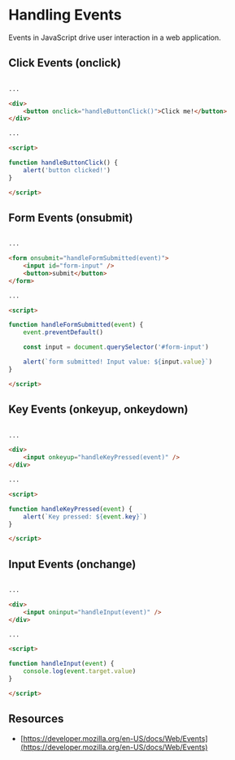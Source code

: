 # Handling Events

Events in JavaScript drive user interaction in a web application. 

## Click Events (onclick)

``` html

...

<div>
    <button onclick="handleButtonClick()">Click me!</button>
</div>

... 

<script>

function handleButtonClick() {
    alert('button clicked!')
}

</script>

```

## Form Events (onsubmit)

``` html

...

<form onsubmit="handleFormSubmitted(event)">
    <input id="form-input" />
    <button>submit</button>
</form>

... 

<script>

function handleFormSubmitted(event) {
    event.preventDefault()

    const input = document.querySelector('#form-input')

    alert(`form submitted! Input value: ${input.value}`)
}

</script>

```

## Key Events (onkeyup, onkeydown)

``` html

...

<div>
    <input onkeyup="handleKeyPressed(event)" />
</div>

... 

<script>

function handleKeyPressed(event) {
    alert(`Key pressed: ${event.key}`)
}

</script>

```

## Input Events (onchange)

``` html

...

<div>
    <input oninput="handleInput(event)" />
</div>

... 

<script>

function handleInput(event) {
    console.log(event.target.value)
}

</script>

```

## Resources

* [https://developer.mozilla.org/en-US/docs/Web/Events](https://developer.mozilla.org/en-US/docs/Web/Events)
